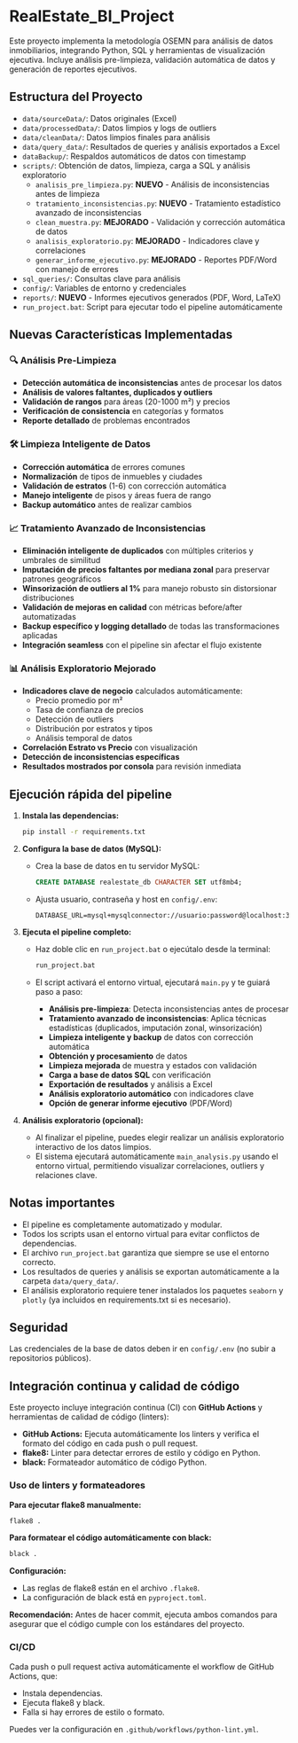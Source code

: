 # RealEstate_BI_Project

Este proyecto implementa la metodología OSEMN para análisis de datos inmobiliarios, integrando Python, SQL y herramientas de visualización ejecutiva. Incluye análisis pre-limpieza, validación automática de datos y generación de reportes ejecutivos.

## Estructura del Proyecto

- `data/sourceData/`: Datos originales (Excel)
- `data/processedData/`: Datos limpios y logs de outliers
- `data/cleanData/`: Datos limpios finales para análisis
- `data/query_data/`: Resultados de queries y análisis exportados a Excel
- `dataBackup/`: Respaldos automáticos de datos con timestamp
- `scripts/`: Obtención de datos, limpieza, carga a SQL y análisis exploratorio
  - `analisis_pre_limpieza.py`: **NUEVO** - Análisis de inconsistencias antes de limpieza
  - `tratamiento_inconsistencias.py`: **NUEVO** - Tratamiento estadístico avanzado de inconsistencias
  - `clean_muestra.py`: **MEJORADO** - Validación y corrección automática de datos
  - `analisis_exploratorio.py`: **MEJORADO** - Indicadores clave y correlaciones
  - `generar_informe_ejecutivo.py`: **MEJORADO** - Reportes PDF/Word con manejo de errores
- `sql_queries/`: Consultas clave para análisis
- `config/`: Variables de entorno y credenciales
- `reports/`: **NUEVO** - Informes ejecutivos generados (PDF, Word, LaTeX)
- `run_project.bat`: Script para ejecutar todo el pipeline automáticamente

## Nuevas Características Implementadas

### 🔍 Análisis Pre-Limpieza

- **Detección automática de inconsistencias** antes de procesar los datos
- **Análisis de valores faltantes, duplicados y outliers**
- **Validación de rangos** para áreas (20-1000 m²) y precios
- **Verificación de consistencia** en categorías y formatos
- **Reporte detallado** de problemas encontrados

### 🛠️ Limpieza Inteligente de Datos

- **Corrección automática** de errores comunes
- **Normalización** de tipos de inmuebles y ciudades
- **Validación de estratos** (1-6) con corrección automática
- **Manejo inteligente** de pisos y áreas fuera de rango
- **Backup automático** antes de realizar cambios

### 📈 Tratamiento Avanzado de Inconsistencias

- **Eliminación inteligente de duplicados** con múltiples criterios y umbrales de similitud
- **Imputación de precios faltantes por mediana zonal** para preservar patrones geográficos
- **Winsorización de outliers al 1%** para manejo robusto sin distorsionar distribuciones
- **Validación de mejoras en calidad** con métricas before/after automatizadas
- **Backup específico y logging detallado** de todas las transformaciones aplicadas
- **Integración seamless** con el pipeline sin afectar el flujo existente

### 📊 Análisis Exploratorio Mejorado

- **Indicadores clave de negocio** calculados automáticamente:
  - Precio promedio por m²
  - Tasa de confianza de precios
  - Detección de outliers
  - Distribución por estratos y tipos
  - Análisis temporal de datos
- **Correlación Estrato vs Precio** con visualización
- **Detección de inconsistencias específicas**
- **Resultados mostrados por consola** para revisión inmediata

## Ejecución rápida del pipeline

1. **Instala las dependencias:**

   ```bash
   pip install -r requirements.txt
   ```

2. **Configura la base de datos (MySQL):**

   - Crea la base de datos en tu servidor MySQL:

     ```sql
     CREATE DATABASE realestate_db CHARACTER SET utf8mb4;
     ```

   - Ajusta usuario, contraseña y host en `config/.env`:

     ```env
     DATABASE_URL=mysql+mysqlconnector://usuario:password@localhost:3306/realestate_db
     ```

3. **Ejecuta el pipeline completo:**

   - Haz doble clic en `run_project.bat` o ejecútalo desde la terminal:

     ```bash
     run_project.bat
     ```

   - El script activará el entorno virtual, ejecutará `main.py` y te guiará paso a paso:
     - **Análisis pre-limpieza**: Detecta inconsistencias antes de procesar
     - **Tratamiento avanzado de inconsistencias**: Aplica técnicas estadísticas (duplicados, imputación zonal, winsorización)
     - **Limpieza inteligente y backup** de datos con corrección automática
     - **Obtención y procesamiento** de datos
     - **Limpieza mejorada** de muestra y estados con validación
     - **Carga a base de datos SQL** con verificación
     - **Exportación de resultados** y análisis a Excel
     - **Análisis exploratorio automático** con indicadores clave
     - **Opción de generar informe ejecutivo** (PDF/Word)

4. **Análisis exploratorio (opcional):**

   - Al finalizar el pipeline, puedes elegir realizar un análisis exploratorio interactivo de los datos limpios.
   - El sistema ejecutará automáticamente `main_analysis.py` usando el entorno virtual, permitiendo visualizar correlaciones, outliers y relaciones clave.

## Notas importantes

- El pipeline es completamente automatizado y modular.
- Todos los scripts usan el entorno virtual para evitar conflictos de dependencias.
- El archivo `run_project.bat` garantiza que siempre se use el entorno correcto.
- Los resultados de queries y análisis se exportan automáticamente a la carpeta `data/query_data/`.
- El análisis exploratorio requiere tener instalados los paquetes `seaborn` y `plotly` (ya incluidos en requirements.txt si es necesario).

## Seguridad

Las credenciales de la base de datos deben ir en `config/.env` (no subir a repositorios públicos).

## Integración continua y calidad de código

Este proyecto incluye integración continua (CI) con **GitHub Actions** y herramientas de calidad de código (linters):

- **GitHub Actions:** Ejecuta automáticamente los linters y verifica el formato del código en cada push o pull request.
- **flake8:** Linter para detectar errores de estilo y código en Python.
- **black:** Formateador automático de código Python.

### Uso de linters y formateadores

**Para ejecutar flake8 manualmente:**

```bash
flake8 .
```

**Para formatear el código automáticamente con black:**

```bash
black .
```

**Configuración:**

- Las reglas de flake8 están en el archivo `.flake8`.
- La configuración de black está en `pyproject.toml`.

**Recomendación:**
Antes de hacer commit, ejecuta ambos comandos para asegurar que el código cumple con los estándares del proyecto.

### CI/CD

Cada push o pull request activa automáticamente el workflow de GitHub Actions, que:

- Instala dependencias.
- Ejecuta flake8 y black.
- Falla si hay errores de estilo o formato.

Puedes ver la configuración en `.github/workflows/python-lint.yml`.
